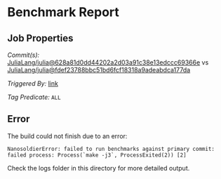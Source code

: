 # Benchmark Report

## Job Properties

*Commit(s):* [JuliaLang/julia@628a81d0dd44202a2d03a91c38e13edccc69366e](https://github.com/JuliaLang/julia/commit/628a81d0dd44202a2d03a91c38e13edccc69366e) vs [JuliaLang/julia@fdef23788bbc51bd6fcf18318a9adeabdca177da](https://github.com/JuliaLang/julia/commit/fdef23788bbc51bd6fcf18318a9adeabdca177da)

*Triggered By:* [link](https://github.com/JuliaLang/julia/pull/23577#issuecomment-327031080)

*Tag Predicate:* `ALL`

## Error

The build could not finish due to an error:

```
NanosoldierError: failed to run benchmarks against primary commit: failed process: Process(`make -j3`, ProcessExited(2)) [2]
```

Check the logs folder in this directory for more detailed output.

